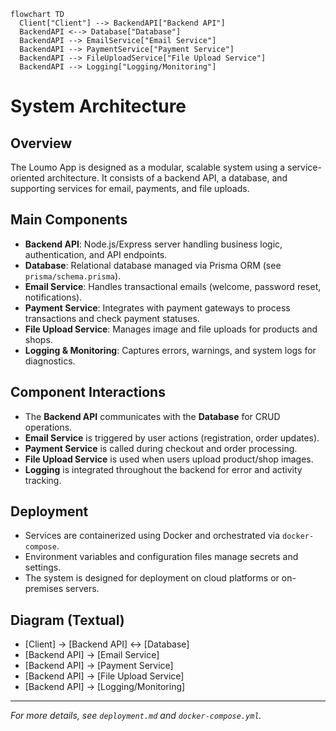 ```mermaid
flowchart TD
  Client["Client"] --> BackendAPI["Backend API"]
  BackendAPI <--> Database["Database"]
  BackendAPI --> EmailService["Email Service"]
  BackendAPI --> PaymentService["Payment Service"]
  BackendAPI --> FileUploadService["File Upload Service"]
  BackendAPI --> Logging["Logging/Monitoring"]
```

# System Architecture

## Overview

The Loumo App is designed as a modular, scalable system using a service-oriented architecture. It consists of a backend API, a database, and supporting services for email, payments, and file uploads.

## Main Components

- **Backend API**: Node.js/Express server handling business logic, authentication, and API endpoints.
- **Database**: Relational database managed via Prisma ORM (see `prisma/schema.prisma`).
- **Email Service**: Handles transactional emails (welcome, password reset, notifications).
- **Payment Service**: Integrates with payment gateways to process transactions and check payment statuses.
- **File Upload Service**: Manages image and file uploads for products and shops.
- **Logging & Monitoring**: Captures errors, warnings, and system logs for diagnostics.

## Component Interactions

- The **Backend API** communicates with the **Database** for CRUD operations.
- **Email Service** is triggered by user actions (registration, order updates).
- **Payment Service** is called during checkout and order processing.
- **File Upload Service** is used when users upload product/shop images.
- **Logging** is integrated throughout the backend for error and activity tracking.

## Deployment

- Services are containerized using Docker and orchestrated via `docker-compose`.
- Environment variables and configuration files manage secrets and settings.
- The system is designed for deployment on cloud platforms or on-premises servers.

## Diagram (Textual)

- [Client] → [Backend API] ↔ [Database]
- [Backend API] → [Email Service]
- [Backend API] → [Payment Service]
- [Backend API] → [File Upload Service]
- [Backend API] → [Logging/Monitoring]

---

_For more details, see `deployment.md` and `docker-compose.yml`._
